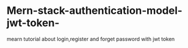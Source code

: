 # Mern-stack-authentication-model-jwt-token-
mearn tutorial about login,register and forget password with jwt token 

